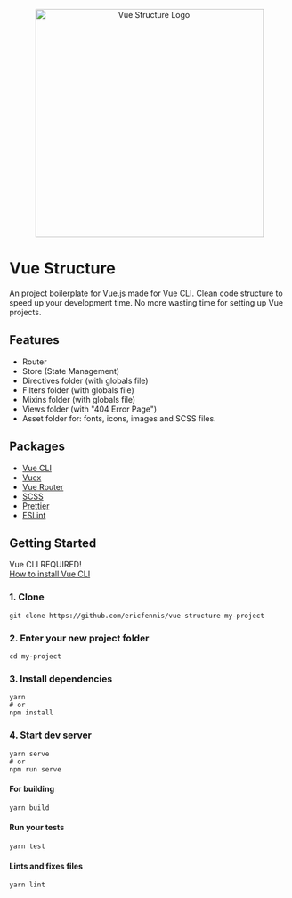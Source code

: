<p align=center><img width="410" src="https://pixeldenker.nl/static/images/logo-sandwich%404….png" alt="Vue Structure Logo"></p>


# Vue Structure
An project boilerplate for Vue.js made for Vue CLI. Clean code structure to speed up your development time. No more wasting time for setting up Vue projects.

## Features
* Router
* Store (State Management)
* Directives folder (with globals file)
* Filters folder (with globals file)
* Mixins folder (with globals file)
* Views folder (with "404 Error Page")
* Asset folder for: fonts, icons, images and SCSS files.

## Packages
* [Vue CLI](https://cli.vuejs.org/)
* [Vuex](https://github.com/vuejs/vuex)
* [Vue Router](https://github.com/vuejs/vue-router)
* [SCSS](https://github.com/sass/sass)
* [Prettier](https://prettier.io/)
* [ESLint](https://eslint.org/)


## Getting Started

Vue CLI REQUIRED! <br>
[How to install Vue CLI](https://cli.vuejs.org/guide/installation.html)

### 1. Clone
```
git clone https://github.com/ericfennis/vue-structure my-project
```
### 2. Enter your new project folder
```
cd my-project
```
### 3. Install dependencies
```
yarn
# or
npm install
```
### 4. Start dev server
```
yarn serve
# or
npm run serve
```

#### For building
```
yarn build
```

#### Run your tests
```
yarn test
```

#### Lints and fixes files
```
yarn lint
```
